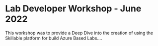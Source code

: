 # Lab Developer Workshop - June 2022

This workshop was to provide a Deep Dive into the creation of using the Skillable platform for build Azure Based Labs....
